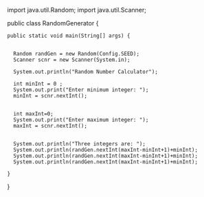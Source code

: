 import java.util.Random;
import java.util.Scanner;

public class RandomGenerator {

	public static void main(String[] args) {

      
      Random randGen = new Random(Config.SEED);
      Scanner scnr = new Scanner(System.in);
      
      System.out.println("Random Number Calculator");
      
      int minInt = 0 ;
      System.out.print("Enter minimum integer: ");
      minInt = scnr.nextInt();
      
      
      int maxInt=0;
      System.out.print("Enter maximum integer: ");
      maxInt = scnr.nextInt();
      
      
      System.out.println("Three integers are: ");
      System.out.println(randGen.nextInt(maxInt-minInt+1)+minInt);
      System.out.println(randGen.nextInt(maxInt-minInt+1)+minInt);
      System.out.println(randGen.nextInt(maxInt-minInt+1)+minInt);
      
	}
}
